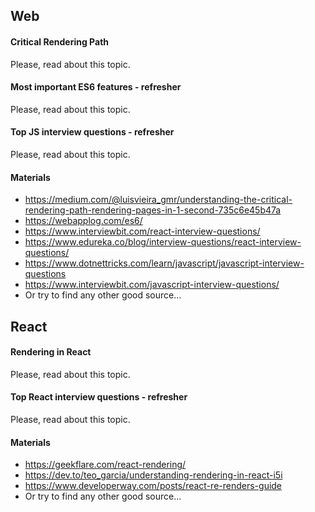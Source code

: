 ## Web

#### Critical Rendering Path

Please, read about this topic.

#### Most important ES6 features - refresher

Please, read about this topic.

#### Top JS interview questions - refresher

Please, read about this topic.

#### Materials

- <https://medium.com/@luisvieira_gmr/understanding-the-critical-rendering-path-rendering-pages-in-1-second-735c6e45b47a>
- <https://webapplog.com/es6/>
- <https://www.interviewbit.com/react-interview-questions/>
- <https://www.edureka.co/blog/interview-questions/react-interview-questions/>
- <https://www.dotnettricks.com/learn/javascript/javascript-interview-questions>
- <https://www.interviewbit.com/javascript-interview-questions/>
- Or try to find any other good source...

## React

#### Rendering in React

Please, read about this topic.

#### Top React interview questions - refresher

Please, read about this topic.

#### Materials

- <https://geekflare.com/react-rendering/>
- <https://dev.to/teo_garcia/understanding-rendering-in-react-i5i>
- <https://www.developerway.com/posts/react-re-renders-guide>
- Or try to find any other good source...
